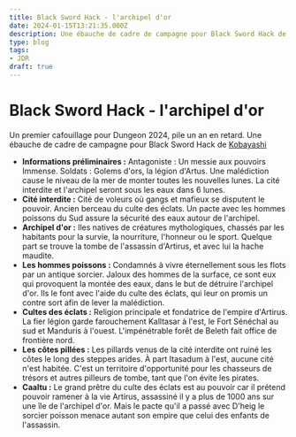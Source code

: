 ```yaml
---
title: Black Sword Hack - l'archipel d'or
date: 2024-01-15T13:21:35.000Z
description: Une ébauche de cadre de campagne pour Black Sword Hack de Kobayashi.
type: blog
tags:
- JDR
draft: true
---
```


# Black Sword Hack - l'archipel d'or
Un premier cafouillage pour Dungeon 2024, pile un an en retard. Une ébauche de cadre de campagne pour Black Sword Hack de <a href="https://livresdelours.blogspot.com/" target="_blank">Kobayashi</a>

* **Informations préliminaires :**
  Antagoniste : Un messie aux pouvoirs Immense.
  Soldats : Golems d'ors, la légion d'Artus. 
  Une malédiction cause le niveau de la mer de monter toutes les nouvelles lunes. La cité interdite et l'archipel seront sous les eaux dans 6 lunes. ‍
* **Cité interdite :** Cité de voleurs où gangs et mafieux se disputent le pouvoir. Ancien berceau du culte des éclats. Un pacte avec les hommes poissons du Sud assure la sécurité des eaux autour de l'archipel.‍
* **Archipel d'or :** Iles natives de créatures mythologiques, chassés par les habitants pour la survie, la nourriture, l'honneur ou le sport. Quelque part se trouve la tombe de l'assassin d'Artirus, et avec lui la hache maudite. ‍
* **Les hommes poissons :** Condamnés à vivre éternellement sous les flots par un antique sorcier. Jaloux des hommes de la surface, ce sont eux qui provoquent la montée des eaux, dans le but de détruire l'archipel d'or. Ils le font avec l'aide du culte des éclats, qui leur on promis un contre sort afin de lever la malédiction.‍
* **Cultes des éclats :** Religion principale et fondatrice de l'empire d'Artirus. La fier légion garde farouchement Kalltasar à l'est, le Fort Sénéchal au sud et Manduris à l'ouest. L'impénétrable forêt de Beleth fait office de frontière nord.‍
* **Les côtes pillées :** Les pillards venus de la cité interdite ont ruiné les côtes le long des steppes arides. À part Itasadum à l'est, aucune cité n'est habitée. C'est un territoire d'opportunité pour les chasseurs de trésors et autres pilleurs de tombe, tant que l'on évite les pirates.‍ 
* **Caaltu :** Le grand prêtre du culte des éclats est au pouvoir car il prétend pouvoir ramener à la vie Artirus, assassiné il y a plus de 1000 ans sur une île de l'archipel d'or. Mais le pacte qu'il a passé avec D'heig le sorcier poisson menace autant son empire que celui des enfants de l'assassin.